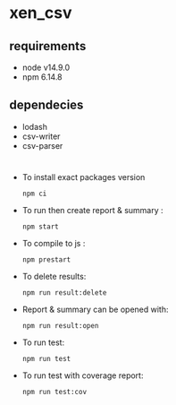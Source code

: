 # xen_csv

## requirements
  - node v14.9.0
  - npm 6.14.8
## dependecies
  - lodash
  - csv-writer
  - csv-parser
  
# 
- To install exact packages version

  `npm ci`

- To run then create report & summary : 

  `npm start`

- To compile to js : 

  `npm prestart`

- To delete results:

  `npm run result:delete`

- Report & summary can be opened with: 

  `npm run result:open`

- To run test: 

  `npm run test`

- To run test with coverage report: 

  `npm run test:cov`


